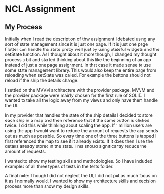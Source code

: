 # NCL Assignment

## My Process
Initially when I read the description of thw assignment I debated using any sort of state management since it is just one page. If it is just one page Flutter can handle the state pretty well just by using stateful widgets and the setState function. As I thought about it more though, I changed my thought process a bit and started thinking about this like the beginning of an app instead of just a one page assignment. In that case it made sense to use some state management library. This would also keep the entire page from reloading when setState was called. For example the buttons should not reload if the ship the details change.

I settled on the MVVM architecture with the provider package. MVVM and the provider package were mainly chosen for the first rule of SOLID. I wanted to take all the logic away from my views and only have them handle the UI.

In my provider that handles the state of the ship details I decided to store each ship in a map and then reference that if the same button is clicked twice. I did this while thinking about scaling the app. If 1 million users are using the app I would want to reduce the amount of requests the app sends out as much as possible. So every time one of the three buttons is tapped I first referenced the map to see if it already exists. If it does then I use the details already stored in the state. This should significantly reduce the amount of requests.

I wanted to show my testing skills and methodologies. So I have included examples of all three types of tests in the tests folder.

A final note: Though I did not neglect the UI, I did not put as much focus on it as I normally would. I wanted to show my architecture skills and decision process more than show my design skills.
